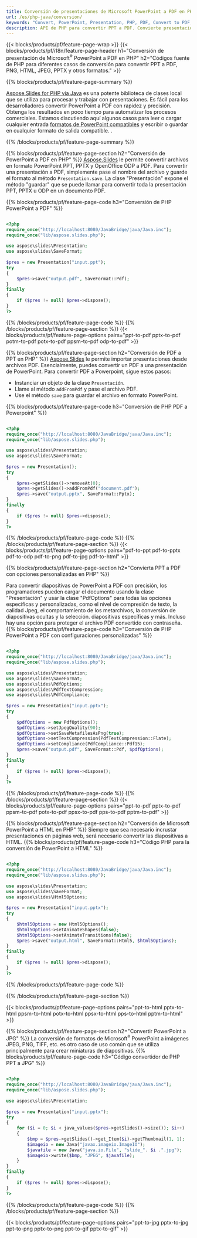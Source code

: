 ```yaml
---
title: Conversión de presentaciones de Microsoft PowerPoint a PDF en PHP
url: /es/php-java/conversion/
keywords: "Convert, PowerPoint, Presentation, PHP, PDF, Convert to PDF, PPT to PDF"
description: API de PHP para convertir PPT a PDF. Convierte presentaciones a JPG, PNG y otros formatos en PHP.
---
```


{{< blocks/products/pf/feature-page-wrap >}}
{{< blocks/products/pf/i18n/feature-page-header h1="Conversión de presentación de Microsoft<sup>®</sup> PowerPoint a PDF en PHP" h2="Códigos fuente de PHP para diferentes casos de conversión para convertir PPT a PDF, PNG, HTML, JPEG, PPTX y otros formatos." >}}

{{% blocks/products/pf/feature-page-summary %}}

[Aspose.Slides for PHP via Java](https://products.aspose.com/slides/es/php-java/) es una potente biblioteca de clases local que se utiliza para procesar y trabajar con presentaciones. Es fácil para los desarrolladores convertir PowerPoint a PDF con rapidez y precisión. Obtenga los resultados en poco tiempo para automatizar los procesos comerciales. Estamos discutiendo aquí algunos casos para leer o cargar cualquier entrada [formatos de PowerPoint compatibles](https://docs.aspose.com/slides/php-java/supported-file-formats/) y escribir o guardar en cualquier formato de salida compatible. . 

{{% /blocks/products/pf/feature-page-summary  %}}

{{% blocks/products/pf/feature-page-section  h2="Conversión de PowerPoint a PDF en PHP" %}}
[Aspose.Slides](https://products.aspose.com/slides/es/php-java/) le permite convertir archivos en formato PowerPoint PPT, PPTX y OpenOffice ODP a PDF. Para convertir una presentación a PDF, simplemente pase el nombre del archivo y guarde el formato al método `Presentation.save`. La clase "Presentación" expone el método "guardar" que se puede llamar para convertir toda la presentación PPT, PPTX u ODP en un documento PDF.

{{% blocks/products/pf/feature-page-code h3="Conversión de PHP PowerPoint a PDF" %}}

```php

<?php
require_once("http://localhost:8080/JavaBridge/java/Java.inc");
require_once("lib/aspose.slides.php");
 
use aspose\slides\Presentation;
use aspose\slides\SaveFormat;
 
$pres = new Presentation("input.ppt");
try
{
    $pres->save("output.pdf", SaveFormat::Pdf); 
}
finally
{
    if ($pres != null) $pres->dispose();
}
?>
```
{{% /blocks/products/pf/feature-page-code  %}}
{{% /blocks/products/pf/feature-page-section %}}
{{< blocks/products/pf/feature-page-options pairs="ppt-to-pdf pptx-to-pdf potm-to-pdf potx-to-pdf ppsm-to-pdf odp-to-pdf" >}}

{{% blocks/products/pf/feature-page-section  h2="Conversión de PDF a PPT en PHP" %}}
[Aspose.Slides](https://products.aspose.com/slides/es/php-java/) le permite importar presentaciones desde archivos PDF. Esencialmente, puedes convertir un PDF a una presentación de PowerPoint. Para convertir PDF a Powerpoint, sigue estos pasos:
- Instanciar un objeto de la clase `Presentación`.
- Llame al método `addFromPdf` y pase el archivo PDF.
- Use el método `save` para guardar el archivo en formato PowerPoint.

{{% blocks/products/pf/feature-page-code h3="Conversión de PHP PDF a Powerpoint" %}}

```php

<?php
require_once("http://localhost:8080/JavaBridge/java/Java.inc");
require_once("lib/aspose.slides.php");
 
use aspose\slides\Presentation;
use aspose\slides\SaveFormat;
 
$pres = new Presentation();
try
{
    $pres->getSlides()->removeAt(0);
    $pres->getSlides()->addFromPdf("document.pdf");
    $pres->save("output.pptx", SaveFormat::Pptx); 
}
finally
{
    if ($pres != null) $pres->dispose();
}
?>
```
{{% /blocks/products/pf/feature-page-code  %}}
{{% /blocks/products/pf/feature-page-section %}}
{{< blocks/products/pf/feature-page-options pairs="pdf-to-ppt pdf-to-pptx pdf-to-odp pdf-to-png pdf-to-jpg pdf-to-html" >}}


{{% blocks/products/pf/feature-page-section  h2="Convierta PPT a PDF con opciones personalizadas en PHP" %}}

Para convertir diapositivas de PowerPoint a PDF con precisión, los programadores pueden cargar el documento usando la clase "Presentación" y usar la clase "PdfOptions" para todas las opciones específicas y personalizadas, como el nivel de compresión de texto, la calidad Jpeg, el comportamiento de los metarchivos, la conversión de diapositivas ocultas y la selección. diapositivas específicas y más. Incluso hay una opción para proteger el archivo PDF convertido con contraseña.
{{% blocks/products/pf/feature-page-code h3="Conversión de PHP PowerPoint a PDF con configuraciones personalizadas" %}}

```php

<?php
require_once("http://localhost:8080/JavaBridge/java/Java.inc");
require_once("lib/aspose.slides.php");
 
use aspose\slides\Presentation;
use aspose\slides\SaveFormat;
use aspose\slides\PdfOptions;
use aspose\slides\PdfTextCompression;
use aspose\slides\PdfCompliance;
 
$pres = new Presentation("input.pptx");
try
{
    $pdfOptions = new PdfOptions();
    $pdfOptions->setJpegQuality(90);
    $pdfOptions->setSaveMetafilesAsPng(true);
    $pdfOptions->setTextCompression(PdfTextCompression::Flate);
    $pdfOptions->setCompliance(PdfCompliance::Pdf15);
    $pres->save("output.pdf", SaveFormat::Pdf, $pdfOptions);
}
finally
{
    if ($pres != null) $pres->dispose();
}
?>
```
{{% /blocks/products/pf/feature-page-code  %}}
{{% /blocks/products/pf/feature-page-section %}}
{{< blocks/products/pf/feature-page-options pairs="ppt-to-pdf pptx-to-pdf ppsm-to-pdf potx-to-pdf ppsx-to-pdf pps-to-pdf pptm-to-pdf" >}}


{{% blocks/products/pf/feature-page-section  h2="Conversión de Microsoft PowerPoint a HTML en PHP" %}}
Siempre que sea necesario incrustar presentaciones en páginas web, será necesario convertir las diapositivas a HTML. 
{{% blocks/products/pf/feature-page-code h3="Código PHP para la conversión de PowerPoint a HTML" %}}

```php

<?php
require_once("http://localhost:8080/JavaBridge/java/Java.inc");
require_once("lib/aspose.slides.php");
 
use aspose\slides\Presentation;
use aspose\slides\SaveFormat;
use aspose\slides\Html5Options;
 
$pres = new Presentation("input.pptx");
try
{
    $html5Options = new Html5Options();
    $html5Options->setAnimateShapes(false);
    $html5Options->setAnimateTransitions(false);
    $pres->save("output.html", SaveFormat::Html5, $html5Options);
}
finally
{
    if ($pres != null) $pres->dispose();
}
?>
```
{{% /blocks/products/pf/feature-page-code %}}

{{% /blocks/products/pf/feature-page-section %}}

{{< blocks/products/pf/feature-page-options pairs="ppt-to-html pptx-to-html ppsm-to-html potx-to-html ppsx-to-html pps-to-html pptm-to-html" >}}

{{% blocks/products/pf/feature-page-section  h2="Convertir PowerPoint a JPG" %}}
La conversión de formatos de Microsoft<sup>®</sup> PowerPoint a imágenes JPEG, PNG, TIFF, etc. es otro caso de uso común que se utiliza principalmente para crear miniaturas de diapositivas. 
{{% blocks/products/pf/feature-page-code h3="Código convertidor de PHP PPT a JPG" %}}
```php

<?php
require_once("http://localhost:8080/JavaBridge/java/Java.inc");
require_once("lib/aspose.slides.php");
 
use aspose\slides\Presentation;
 
$pres = new Presentation("input.pptx");
try
{
    for ($i = 0; $i < java_values($pres->getSlides()->size()); $i++)
    {
        $bmp = $pres->getSlides()->get_Item($i)->getThumbnail(1, 1);
        $imageio = new Java("javax.imageio.ImageIO");
        $javafile = new Java("java.io.File", "slide_". $i .".jpg");
        $imageio->write($bmp, "JPEG", $javafile);
    }
}
finally
{
    if ($pres != null) $pres->dispose();
}
?>  
```
{{% /blocks/products/pf/feature-page-code %}}
{{% /blocks/products/pf/feature-page-section %}}

{{< blocks/products/pf/feature-page-options pairs="ppt-to-jpg pptx-to-jpg ppt-to-png pptx-to-png ppt-to-gif pptx-to-gif" >}}